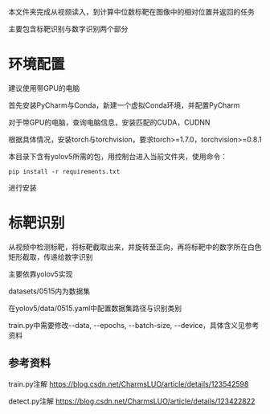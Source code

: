 本文件夹完成从视频读入，到计算中位数标靶在图像中的相对位置并返回的任务

主要包含标靶识别与数字识别两个部分

# 环境配置

建议使用带GPU的电脑

首先安装PyCharm与Conda，新建一个虚拟Conda环境，并配置PyCharm

对于带GPU的电脑，查询电脑信息，安装匹配的CUDA，CUDNN

根据具体情况，安装torch与torchvision，要求torch>=1.7.0，torchvision>=0.8.1

本目录下含有yolov5所需的包，用控制台进入当前文件夹，使用命令：

```commandline
pip install -r requirements.txt
```

进行安装

# 标靶识别

从视频中检测标靶，将标靶截取出来，并旋转至正向，再将标靶中的数字所在白色矩形截取，传递给数字识别

主要依靠yolov5实现

datasets/0515内为数据集

在yolov5/data/0515.yaml中配置数据集路径与识别类别

train.py中需要修改--data, --epochs, --batch-size, --device，具体含义见参考资料

## 参考资料

train.py注解 https://blog.csdn.net/CharmsLUO/article/details/123542598

detect.py注解 https://blog.csdn.net/CharmsLUO/article/details/123422822

